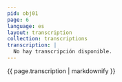 ```yaml
---
pid: obj01
page: 6
language: es
layout: transcription
collection: transcriptions
transcription: |
  No hay transcripción disponible.
---
```


{{ page.transcription | markdownify }}
